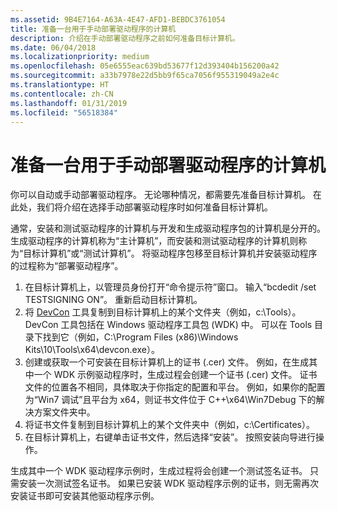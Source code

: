 ```yaml
---
ms.assetid: 9B4E7164-A63A-4E47-AFD1-BEBDC3761054
title: 准备一台用于手动部署驱动程序的计算机
description: 介绍在手动部署驱动程序之前如何准备目标计算机。
ms.date: 06/04/2018
ms.localizationpriority: medium
ms.openlocfilehash: 05e6555eac639bd53677f12d393404b156200a42
ms.sourcegitcommit: a33b7978e22d5bb9f65ca7056f955319049a2e4c
ms.translationtype: HT
ms.contentlocale: zh-CN
ms.lasthandoff: 01/31/2019
ms.locfileid: "56518384"
---
```

# <a name="preparing-a-computer-for-manual-driver-deployment"></a>准备一台用于手动部署驱动程序的计算机

你可以自动或手动部署驱动程序。 无论哪种情况，都需要先准备目标计算机。 在此处，我们将介绍在选择手动部署驱动程序时如何准备目标计算机。

通常，安装和测试驱动程序的计算机与开发和生成驱动程序包的计算机是分开的。 生成驱动程序的计算机称为“主计算机”，而安装和测试驱动程序的计算机则称为“目标计算机”或“测试计算机”。 将驱动程序包移至目标计算机并安装驱动程序的过程称为“部署驱动程序”。

1.  在目标计算机上，以管理员身份打开“命令提示符”窗口。 输入“bcdedit /set TESTSIGNING ON”。 重新启动目标计算机。
2.  将 [DevCon](https://docs.microsoft.com/windows-hardware/drivers/devtest/devcon) 工具复制到目标计算机上的某个文件夹（例如，c:\\Tools）。 DevCon 工具包括在 Windows 驱动程序工具包 (WDK) 中。 可以在 Tools 目录下找到它（例如，C:\\Program Files (x86)\\Windows Kits\\10\\Tools\\x64\\devcon.exe）。
3.  创建或获取一个可安装在目标计算机上的证书 (.cer) 文件。 例如，在生成其中一个 WDK 示例驱动程序时，生成过程会创建一个证书 (.cer) 文件。 证书文件的位置各不相同，具体取决于你指定的配置和平台。 例如，如果你的配置为“Win7 调试”且平台为 x64，则证书文件位于 C++\\x64\\Win7Debug 下的解决方案文件夹中。
4.  将证书文件复制到目标计算机上的某个文件夹中（例如，c:\\Certificates）。
5.  在目标计算机上，右键单击证书文件，然后选择“安装”。 按照安装向导进行操作。

生成其中一个 WDK 驱动程序示例时，生成过程将会创建一个测试签名证书。 只需安装一次测试签名证书。 如果已安装 WDK 驱动程序示例的证书，则无需再次安装证书即可安装其他驱动程序示例。






